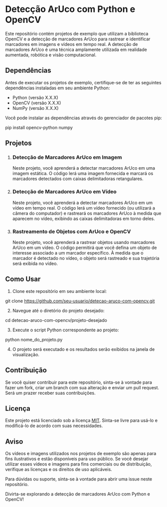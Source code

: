 <h1>Detecção ArUco com Python e OpenCV</h1>

<p>Este repositório contém projetos de exemplo que utilizam a biblioteca OpenCV e a detecção de marcadores ArUco para rastrear e identificar marcadores em imagens e vídeos em tempo real. A detecção de marcadores ArUco é uma técnica amplamente utilizada em realidade aumentada, robótica e visão computacional.</p>


<h2>Dependências</h2>

<p>Antes de executar os projetos de exemplo, certifique-se de ter as seguintes dependências instaladas em seu ambiente Python:</p>

<ul>
  <li>Python (versão X.X.X)</li>
  <li>OpenCV (versão X.X.X)</li>
  <li>NumPy (versão X.X.X)</li>
</ul>

<p>Você pode instalar as dependências através do gerenciador de pacotes pip:</p>

pip install opencv-python numpy

<h2>Projetos</h2>
<ol>
  <li>
    <h3>Detecção de Marcadores ArUco em Imagem</h3>
    <p>Neste projeto, você aprenderá a detectar marcadores ArUco em uma imagem estática. O código lerá uma imagem fornecida e marcará os marcadores detectados com caixas delimitadoras retangulares.</p>
  </li>
  <li>
    <h3>Detecção de Marcadores ArUco em Vídeo</h3>
    <p>Neste projeto, você aprenderá a detectar marcadores ArUco em um vídeo em tempo real. O código lerá um vídeo fornecido (ou utilizará a câmera do computador) e rastreará os marcadores ArUco à medida que aparecem no vídeo, exibindo as caixas delimitadoras em torno deles.</p>
  </li>
  <li>
    <h3>Rastreamento de Objetos com ArUco e OpenCV</h3>
    <p>Neste projeto, você aprenderá a rastrear objetos usando marcadores ArUco em um vídeo. O código permitirá que você defina um objeto de interesse associado a um marcador específico. À medida que o marcador é detectado no vídeo, o objeto será rastreado e sua trajetória será exibida no vídeo.</p>
  </li>
</ol>
<h2>Como Usar</h2>
<ol>
  <li>Clone este repositório em seu ambiente local:</li>
</ol>

git clone https://github.com/seu-usuario/detecao-aruco-com-opencv.git

<ol start="2">
  <li>Navegue até o diretório do projeto desejado:</li>
</ol>

cd detecao-aruco-com-opencv/projeto-desejado

<ol start="3">
  <li>Execute o script Python correspondente ao projeto:</li>
</ol>

python nome_do_projeto.py

<ol start="4">
  <li>O projeto será executado e os resultados serão exibidos na janela de visualização.</li>
</ol>
<h2>Contribuição</h2>
<p>Se você quiser contribuir para este repositório, sinta-se à vontade para fazer um fork, criar um branch com sua alteração e enviar um pull request. Será um prazer receber suas contribuições.</p>
<h2>Licença</h2>
<p>Este projeto está licenciado sob a licença <a href="LICENSE">MIT</a>. Sinta-se livre para usá-lo e modificá-lo de acordo com suas necessidades.</p>
<h2>Aviso</h2>
<p>Os vídeos e imagens utilizados nos projetos de exemplo são apenas para fins ilustrativos e estão disponíveis para uso público. Se você desejar utilizar esses vídeos e imagens para fins comerciais ou de distribuição, verifique as licenças e os direitos de uso aplicáveis.</p>
<p>Para dúvidas ou suporte, sinta-se à vontade para abrir uma issue neste repositório.</p>
<p>Divirta-se explorando a detecção de marcadores ArUco com Python e OpenCV!</p>


